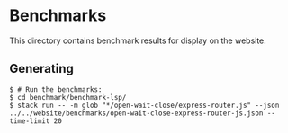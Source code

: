 # Benchmarks

This directory contains benchmark results for display on the website.

## Generating

    $ # Run the benchmarks:
    $ cd benchmark/benchmark-lsp/
    $ stack run -- -m glob "*/open-wait-close/express-router.js" --json ../../website/benchmarks/open-wait-close-express-router-js.json --time-limit 20
